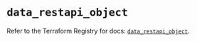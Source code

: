 # `data_restapi_object`

Refer to the Terraform Registry for docs: [`data_restapi_object`](https://registry.terraform.io/providers/kirillmeleshko/restapi/1.18.2/docs/data-sources/object).
